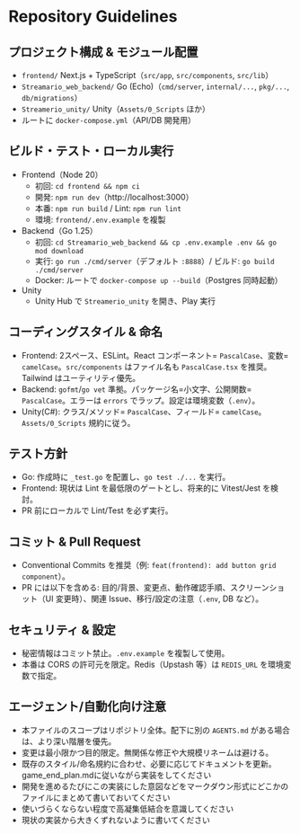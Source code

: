 # Repository Guidelines

## プロジェクト構成 & モジュール配置
- `frontend/` Next.js + TypeScript（`src/app`, `src/components`, `src/lib`）
- `Streamario_web_backend/` Go (Echo)（`cmd/server`, `internal/...`, `pkg/...`, `db/migrations`）
- `Streamerio_unity/` Unity（`Assets/0_Scripts` ほか）
- ルートに `docker-compose.yml`（API/DB 開発用）

## ビルド・テスト・ローカル実行
- Frontend（Node 20）
  - 初回: `cd frontend && npm ci`
  - 開発: `npm run dev`（http://localhost:3000）
  - 本番: `npm run build` / Lint: `npm run lint`
  - 環境: `frontend/.env.example` を複製
- Backend（Go 1.25）
  - 初回: `cd Streamario_web_backend && cp .env.example .env && go mod download`
  - 実行: `go run ./cmd/server`（デフォルト `:8888`）/ ビルド: `go build ./cmd/server`
  - Docker: ルートで `docker-compose up --build`（Postgres 同時起動）
- Unity
  - Unity Hub で `Streamerio_unity` を開き、Play 実行

## コーディングスタイル & 命名
- Frontend: 2スペース、ESLint。React コンポーネント= `PascalCase`、変数= `camelCase`。`src/components` はファイル名も `PascalCase.tsx` を推奨。Tailwind はユーティリティ優先。
- Backend: `gofmt`/`go vet` 準拠。パッケージ名=小文字、公開関数= `PascalCase`。エラーは `errors` でラップ。設定は環境変数（`.env`）。
- Unity(C#): クラス/メソッド= `PascalCase`、フィールド= `camelCase`。`Assets/0_Scripts` 規約に従う。

## テスト方針
- Go: 作成時に `_test.go` を配置し、`go test ./...` を実行。
- Frontend: 現状は Lint を最低限のゲートとし、将来的に Vitest/Jest を検討。
- PR 前にローカルで Lint/Test を必ず実行。

## コミット & Pull Request
- Conventional Commits を推奨（例: `feat(frontend): add button grid component`）。
- PR には以下を含める: 目的/背景、変更点、動作確認手順、スクリーンショット（UI 変更時）、関連 Issue、移行/設定の注意（`.env`, DB など）。

## セキュリティ & 設定
- 秘密情報はコミット禁止。`.env.example` を複製して使用。
- 本番は CORS の許可元を限定。Redis（Upstash 等）は `REDIS_URL` を環境変数で指定。

## エージェント/自動化向け注意
- 本ファイルのスコープはリポジトリ全体。配下に別の `AGENTS.md` がある場合は、より深い階層を優先。
- 変更は最小限かつ目的限定。無関係な修正や大規模リネームは避ける。
- 既存のスタイル/命名規約に合わせ、必要に応じてドキュメントを更新。
game_end_plan.mdに従いながら実装をしてください
- 開発を進めるたびにこの実装にした意図などをマークダウン形式にどこかのファイルにまとめて書いておいてください
- 使いづらくならない程度で高凝集低結合を意識してください
- 現状の実装から大きくずれないように書いてください
